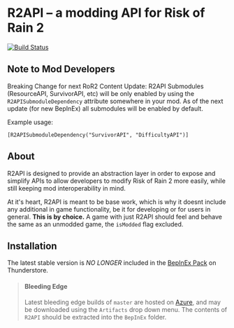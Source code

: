 
# R2API – a modding API for Risk of Rain 2
[![Build Status](https://raegous.visualstudio.com/Risk%20of%20Rain%202%20Modding/_apis/build/status/Risk%20of%20Rain%202%20Modding-.NET%20Desktop-CI?branchName=master)](https://raegous.visualstudio.com/Risk%20of%20Rain%202%20Modding/_build/latest?definitionId=1&branchName=master)

## Note to Mod Developers

Breaking Change for next RoR2 Content Update: R2API Submodules (ResourceAPI, SurvivorAPI, etc) will be only enabled by using the `R2APISubmoduleDependency` attribute somewhere in your mod. As of the next update (for new BepInEx) all submodules will be enabled by default.

Example usage: 

    [R2APISubmoduleDependency("SurvivorAPI", "DifficultyAPI")]

## About

R2API is designed to provide an abstraction layer in order to expose and simplify APIs to allow developers to modify
Risk of Rain 2 more easily, while still keeping mod interoperability in mind.

At it's heart, R2API is meant to be base work, which is why it doesnt include any additional in game functionality,
be it for developing or for users in general. **This is by choice.** A game with just R2API should feel and behave the
same as an unmodded game, the `isModded` flag excluded.

## Installation

The latest stable version is *NO LONGER* included in the [BepInEx Pack](https://thunderstore.io/package/bbepis/BepInExPack/) on Thunderstore.

> #### Bleeding Edge
> Latest bleeding edge builds of `master` are hosted on [Azure](https://raegous.visualstudio.com/Risk%20of%20Rain%202%20Modding/_build/latest?definitionId=1&branchName=master),
> and may be downloaded using the `Artifacts` drop down menu.
> The contents of `R2API` should be extracted into the `BepInEx` folder.
